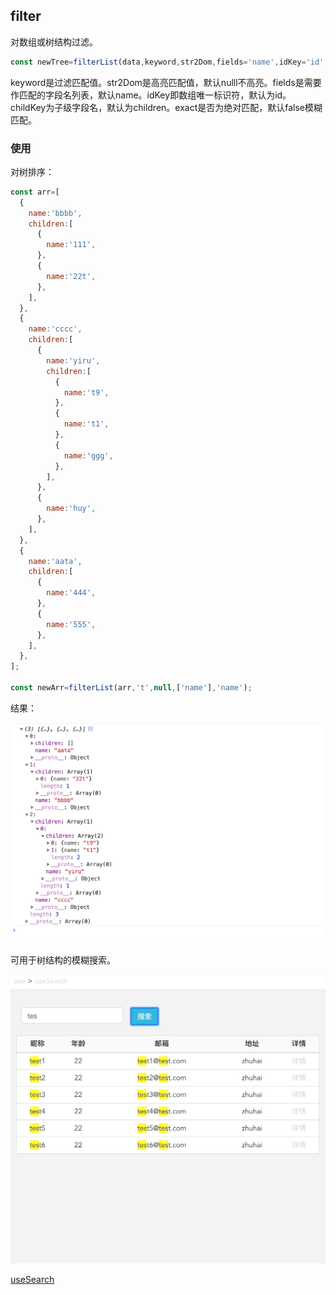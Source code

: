 ## filter

对数组或树结构过滤。

```javascript
const newTree=filterList(data,keyword,str2Dom,fields='name',idKey='id',childKey='children',exact=false);

```

keyword是过滤匹配值。str2Dom是高亮匹配值，默认nulll不高亮。fields是需要作匹配的字段名列表，默认name。idKey即数组唯一标识符，默认为id。childKey为子级字段名，默认为children。exact是否为绝对匹配，默认false模糊匹配。

### 使用

对树排序：

```javascript
const arr=[
  {
    name:'bbbb',
    children:[
      {
        name:'111',
      },
      {
        name:'22t',
      },
    ],
  },
  {
    name:'cccc',
    children:[
      {
        name:'yiru',
        children:[
          {
            name:'t9',
          },
          {
            name:'t1',
          },
          {
            name:'ggg',
          },
        ],
      },
      {
        name:'huy',
      },
    ],
  },
  {
    name:'aata',
    children:[
      {
        name:'444',
      },
      {
        name:'555',
      },
    ],
  },
];

const newArr=filterList(arr,'t',null,['name'],'name');

```

结果：

![filter](./images/filter.png)

可用于树结构的模糊搜索。

![search](./images/search.png)

[useSearch](https://github.com/ihuxy/doc/blob/master/use/useSearch.md)












